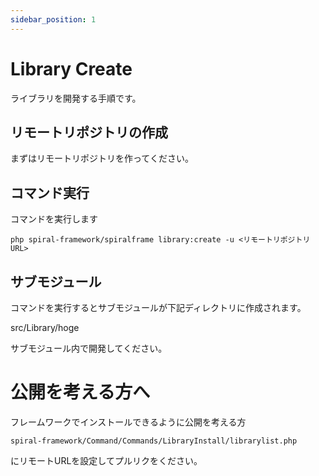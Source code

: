 ```yaml
---
sidebar_position: 1
---
```


# Library Create

ライブラリを開発する手順です。

## リモートリポジトリの作成

まずはリモートリポジトリを作ってください。

## コマンド実行

コマンドを実行します

~~~
php spiral-framework/spiralframe library:create -u <リモートリポジトリURL>
~~~

## サブモジュール
コマンドを実行するとサブモジュールが下記ディレクトリに作成されます。

src/Library/hoge

サブモジュール内で開発してください。

# 公開を考える方へ

フレームワークでインストールできるように公開を考える方

~~~
spiral-framework/Command/Commands/LibraryInstall/librarylist.php
~~~
にリモートURLを設定してプルリクをください。